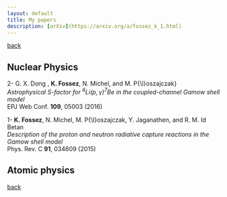 ```yaml
---
layout: default
title: My papers
description: [arXiv](https://arxiv.org/a/fossez_k_1.html)
---
```


[back](./)


## Nuclear Physics

2- G. X. Dong , **K. Fossez**, N. Michel, and M. P{\l}oszajczak}  
  _Astrophysical ${ S }$-factor for ${ {}^{6}\mathrm{Li} ( p , \gamma ) {}^{7}\mathrm{Be} }$ in the coupled-channel Gamow shell model_  
  EPJ Web Conf. **109**, 05003 (2016)

1- **K. Fossez**, N. Michel, M. P{\l}oszajczak, Y. Jaganathen, and R. M. Id Betan  
  _Description of the proton and neutron radiative capture reactions in the Gamow shell model_  
	Phys. Rev. C **91**, 034609 (2015)



## Atomic physics






[back](./)
